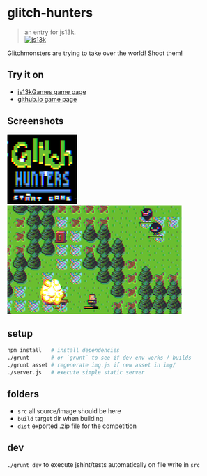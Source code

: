# glitch-hunters
> an entry for js13k.  
> [![js13k][js13k-image]][js13k-url]

Glitchmonsters are trying to take over the world!
Shoot them!

## Try it on
- [js13kGames game page][js13k-glitch-hunters]
- [github.io game page][github.io]

## Screenshots
![screenshot-1](screenshots/160x160.png)  
![screenshot-2](screenshots/400x250.png)  

## setup
```bash
npm install   # install dependencies
./grunt       # or `grunt` to see if dev env works / builds
./grunt asset # regenerate img.js if new asset in img/
./server.js   # execute simple static server
```

## folders
- `src` all source/image should be here
- `build` target dir when building
- `dist` exported .zip file for the competition

## dev
`./grunt dev` to execute jshint/tests automatically on file write in `src`

[js13k-image]: http://js13kgames.com/img/js13kgames.png
[js13k-url]: http://js13kgames.com
[js13k-glitch-hunters]: http://js13kgames.com/entries/glitch-hunters
[github.io]: https://coding-monkey-business.github.io/glitch-hunters
